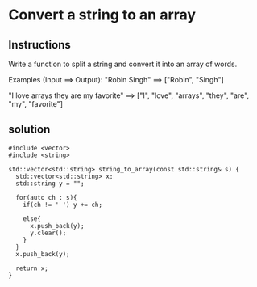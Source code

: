 # Convert a string to an array

## Instructions

Write a function to split a string and convert it into an array of words.

Examples (Input ==> Output):
"Robin Singh" ==> ["Robin", "Singh"]

"I love arrays they are my favorite" ==> ["I", "love", "arrays", "they", "are", "my", "favorite"]

## solution

```
#include <vector>
#include <string>

std::vector<std::string> string_to_array(const std::string& s) {
  std::vector<std::string> x;
  std::string y = "";
  
  for(auto ch : s){
    if(ch != ' ') y += ch;
    
    else{
      x.push_back(y);
      y.clear();
    }
  }
  x.push_back(y);
  
  return x;
}
```
